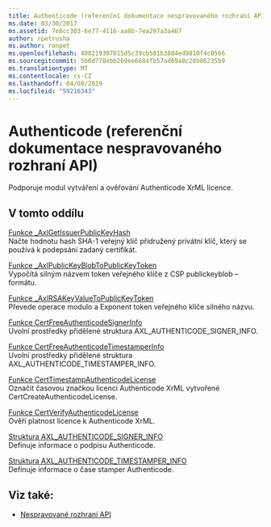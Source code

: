 ```yaml
---
title: Authenticode (referenční dokumentace nespravovaného rozhraní API)
ms.date: 03/30/2017
ms.assetid: 7e8cc303-6e77-4116-aa8b-7ea297a3a467
author: rpetrusha
ms.author: ronpet
ms.openlocfilehash: 408219307015d5c39cb581b3884ed9810f4c0566
ms.sourcegitcommit: 5b6d778ebb269ee6684fb57ad69a8c28b06235b9
ms.translationtype: MT
ms.contentlocale: cs-CZ
ms.lasthandoff: 04/08/2019
ms.locfileid: "59216343"
---
```

# <a name="authenticode-unmanaged-api-reference"></a>Authenticode (referenční dokumentace nespravovaného rozhraní API)
Podporuje modul vytváření a ověřování Authenticode XrML licence.  
  
## <a name="in-this-section"></a>V tomto oddílu  
 [Funkce _AxlGetIssuerPublicKeyHash](../../../../docs/framework/unmanaged-api/authenticode/axlgetissuerpublickeyhash-function.md)  
 Načte hodnotu hash SHA-1 veřejný klíč přidružený privátní klíč, který se používá k podepsání zadaný certifikát.  
  
 [Funkce _AxlPublicKeyBlobToPublicKeyToken](../../../../docs/framework/unmanaged-api/authenticode/axlpublickeyblobtopublickeytoken-function.md)  
 Vypočítá silným názvem token veřejného klíče z CSP publickeyblob – formátu.  
  
 [Funkce _AxlRSAKeyValueToPublicKeyToken](../../../../docs/framework/unmanaged-api/authenticode/axlrsakeyvaluetopublickeytoken-function.md)  
 Převede operace modulo a Exponent token veřejného klíče silného názvu.  
  
 [Funkce CertFreeAuthenticodeSignerInfo](../../../../docs/framework/unmanaged-api/authenticode/certfreeauthenticodesignerinfo-function.md)  
 Uvolní prostředky přidělené struktura AXL_AUTHENTICODE_SIGNER_INFO.  
  
 [Funkce CertFreeAuthenticodeTimestamperInfo](../../../../docs/framework/unmanaged-api/authenticode/certfreeauthenticodetimestamperinfo-function.md)  
 Uvolní prostředky přidělené struktura AXL_AUTHENTICODE_TIMESTAMPER_INFO.  
  
 [Funkce CertTimestampAuthenticodeLicense](../../../../docs/framework/unmanaged-api/authenticode/certtimestampauthenticodelicense-function.md)  
 Označit časovou značkou licenci Authenticode XrML vytvořené CertCreateAuthenticodeLicense.  
  
 [Funkce CertVerifyAuthenticodeLicense](../../../../docs/framework/unmanaged-api/authenticode/certverifyauthenticodelicense-function.md)  
 Ověří platnost licence k Authenticode XrML.  
  
 [Struktura AXL_AUTHENTICODE_SIGNER_INFO](../../../../docs/framework/unmanaged-api/authenticode/axl-authenticode-signer-info-structure.md)  
 Definuje informace o podpisu Authenticode.  
  
 [Struktura AXL_AUTHENTICODE_TIMESTAMPER_INFO](../../../../docs/framework/unmanaged-api/authenticode/axl-authenticode-timestamper-info-structure.md)  
 Definuje informace o čase stamper Authenticode.  
  
## <a name="see-also"></a>Viz také:

- [Nespravované rozhraní API](../../../../docs/framework/unmanaged-api/index.md)
